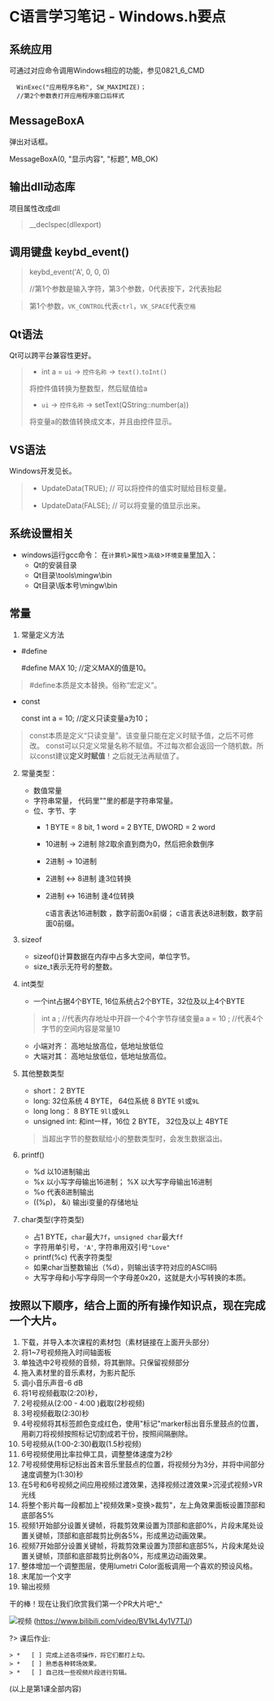 # C语言学习笔记 - Windows.h要点 

## 系统应用

可通过对应命令调用Windows相应的功能，参见0821_6_CMD

      WinExec("应用程序名称", SW_MAXIMIZE)；
      //第2个参数表打开应用程序窗口后样式

## MessageBoxA

弹出对话框。
   
   MessageBoxA(0, "显示内容", "标题", MB_OK)

## 输出dll动态库
   项目属性改成dll

>   __declspec(dllexport)

## 调用键盘 keybd_event()

>   keybd_event('A', 0, 0, 0)
> 
> //第1个参数是输入字符，第3个参数，0代表按下，2代表抬起

>  第1个参数，`VK_CONTROL`代表`ctrl`，`VK_SPACE`代表`空格`



## Qt语法

Qt可以跨平台兼容性更好。

> *   int a = `ui` -> `控件名称` -> `text()`.`toInt()` 
> 
> 将控件值转换为整数型，然后赋值给a
> 
> *   `ui` -> `控件名称` -> setText(QString::number(a))
> 
> 将变量a的数值转换成文本，并且由控件显示。
>
> 

## VS语法

Windows开发见长。
> *   UpdateData(TRUE);    // 可以将控件的值实时赋给目标变量。
> 
> *   UpdateData(FALSE);   // 可以将变量的值显示出来。
> 


## 系统设置相关

*  windows运行gcc命令： 在`计算机`>`属性`>`高级`>`环境变量`里加入：
   *  Qt的安装目录
   *  Qt目录\tools\mingw\bin
   *  Qt目录\版本号\mingw\bin

## 常量
1. 常量定义方法

* #define
  
    #define MAX 10; //定义MAX的值是10。 
>   #define本质是文本替换。俗称“宏定义”。

* const

    const int a = 10; //定义只读变量a为10；
> const本质是定义“只读变量”。该变量只能在定义时赋予值，之后不可修改。
> const可以只定义常量名称不赋值。不过每次都会返回一个随机数。所以const建议**定义时赋值**！之后就无法再赋值了。

2. 常量类型：

   * 数值常量
   * 字符串常量， 代码里""里的都是字符串常量。
   * 位、字节、字
     * 1 BYTE = 8 bit, 1 word = 2 BYTE, DWORD = 2 word
     * 10进制 -> 2进制  除2取余直到商为0，然后把余数倒序
     * 2进制 -> 10进制 
     * 2进制 <-> 8进制  逢3位转换
     * 2进制 <-> 16进制  逢4位转换

        c语言表达16进制数 ，数字前面0x前缀； c语言表达8进制数，数字前面0前缀。

3. sizeof

   * sizeof()计算数据在内存中占多大空间，单位字节。
   * size_t表示无符号的整数。
  
4. int类型

   * 一个int占据4个BYTE, 16位系统占2个BYTE，32位及以上4个BYTE
    > int a ; //代表内存地址中开辟一个4个字节存储变量a
    > a = 10 ; //代表4个字节的空间内容是常量10
    
   * 小端对齐： 高地址放高位，低地址放低位
   * 大端对其： 高地址放低位，低地址放高位。 

5. 其他整数类型

   * short： 2 BYTE
   * long:  32位系统 4 BYTE， 64位系统 8 BYTE   `9l`或`9L`
   * long long： 8 BYTE `9ll`或`9LL`
   * unsigned int: 和int一样，16位 2 BYTE， 32位及以上 4BYTE
    > 当超出字节的整数赋给小的整数类型时，会发生数据溢出。

6. printf()

   * %d 以10进制输出
   * %x 以小写字母输出16进制；  %X 以大写字母输出16进制
   * %o 代表8进制输出
   * ((%p)， &i) 输出i变量的存储地址

7. char类型(字符类型)
   * 占1 BYTE，`char`最大`7f`，`unsigned char`最大`ff`
   * 字符用单引号，`'A'`, 字符串用双引号`"Love"`
   * printf(%c) 代表字符类型
   * 如果char当整数输出（%d），则输出该字符对应的ASCII码
   * 大写字母和小写字母同一个字母差0x20，这就是大小写转换的本质。

## 按照以下顺序，结合上面的所有操作知识点，现在完成一个大片。

1. 下载，并导入本次课程的素材包（素材链接在上面开头部分）
2. 将1~7号视频拖入时间轴面板
3. 单独选中2号视频的音频，将其删除。只保留视频部分
4. 拖入素材里的音乐素材，为影片配乐
5. 调小音乐声音-6 dB
6. 将1号视频截取(2:20)秒，
7. 2号视频从(2:00 - 4:00 )截取(2秒视频)
8. 3号视频截取(2:30)秒
9. 4号视频将其标签颜色变成红色，使用"标记"marker标出音乐里鼓点的位置，用剃刀将视频按照标记切割成若干份，按照间隔删除。
10. 5号视频从(1:00-2:30)截取(1.5秒视频)
11. 6号视频使用比率拉伸工具，调整整体速度为2秒
12. 7号视频使用标记标出首末音乐里鼓点的位置，将视频分为3分，并将中间部分速度调整为(1:30)秒
13. 在5号和6号视频之间应用视频过渡效果，选择视频过渡效果>沉浸式视频>VR光线
14. 将整个影片每一段都加上"视频效果>变换>裁剪"，左上角效果面板设置顶部和底部各5%
15. 视频1开始部分设置关键帧，将裁剪效果设置为顶部和底部0%，片段末尾处设置关键帧，顶部和底部裁剪比例各5%，形成黑边动画效果。
16. 视频7开始部分设置关键帧，将裁剪效果设置为顶部和底部5%，片段末尾处设置关键帧，顶部和底部裁剪比例各0%，形成黑边动画效果。
17. 整体增加一个调整图层，使用lumetri Color面板调用一个喜欢的预设风格。
18. 末尾加一个文字
19. 输出视频


干的棒！现在让我们欣赏我们第一个PR大片吧^\_^

![视频](/pics/成片.png "点击进入视频") (https://www.bilibili.com/video/BV1kL4y1V7TJ/)

?> 课后作业:

    > *   [ ] 完成上述各项操作，将它们都打上勾。
    > *   [ ] 熟悉各种转场效果。
    > *   [ ] 自己找一些视频片段进行剪辑。

(以上是第1课全部内容)